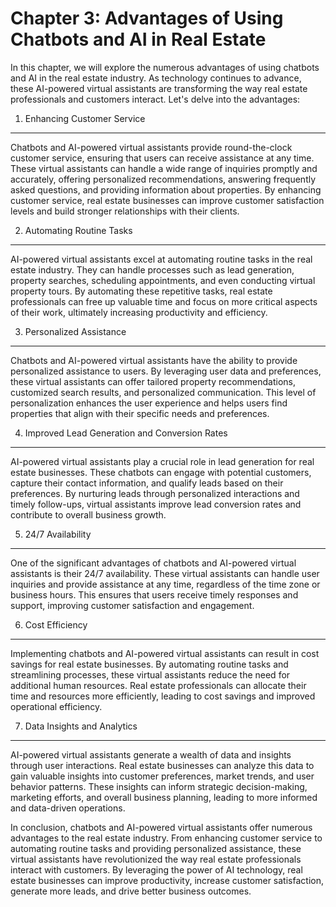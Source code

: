 Chapter 3: Advantages of Using Chatbots and AI in Real Estate
=============================================================

In this chapter, we will explore the numerous advantages of using chatbots and AI in the real estate industry. As technology continues to advance, these AI-powered virtual assistants are transforming the way real estate professionals and customers interact. Let's delve into the advantages:

1. Enhancing Customer Service
-----------------------------

Chatbots and AI-powered virtual assistants provide round-the-clock customer service, ensuring that users can receive assistance at any time. These virtual assistants can handle a wide range of inquiries promptly and accurately, offering personalized recommendations, answering frequently asked questions, and providing information about properties. By enhancing customer service, real estate businesses can improve customer satisfaction levels and build stronger relationships with their clients.

2. Automating Routine Tasks
---------------------------

AI-powered virtual assistants excel at automating routine tasks in the real estate industry. They can handle processes such as lead generation, property searches, scheduling appointments, and even conducting virtual property tours. By automating these repetitive tasks, real estate professionals can free up valuable time and focus on more critical aspects of their work, ultimately increasing productivity and efficiency.

3. Personalized Assistance
--------------------------

Chatbots and AI-powered virtual assistants have the ability to provide personalized assistance to users. By leveraging user data and preferences, these virtual assistants can offer tailored property recommendations, customized search results, and personalized communication. This level of personalization enhances the user experience and helps users find properties that align with their specific needs and preferences.

4. Improved Lead Generation and Conversion Rates
------------------------------------------------

AI-powered virtual assistants play a crucial role in lead generation for real estate businesses. These chatbots can engage with potential customers, capture their contact information, and qualify leads based on their preferences. By nurturing leads through personalized interactions and timely follow-ups, virtual assistants improve lead conversion rates and contribute to overall business growth.

5. 24/7 Availability
--------------------

One of the significant advantages of chatbots and AI-powered virtual assistants is their 24/7 availability. These virtual assistants can handle user inquiries and provide assistance at any time, regardless of the time zone or business hours. This ensures that users receive timely responses and support, improving customer satisfaction and engagement.

6. Cost Efficiency
------------------

Implementing chatbots and AI-powered virtual assistants can result in cost savings for real estate businesses. By automating routine tasks and streamlining processes, these virtual assistants reduce the need for additional human resources. Real estate professionals can allocate their time and resources more efficiently, leading to cost savings and improved operational efficiency.

7. Data Insights and Analytics
------------------------------

AI-powered virtual assistants generate a wealth of data and insights through user interactions. Real estate businesses can analyze this data to gain valuable insights into customer preferences, market trends, and user behavior patterns. These insights can inform strategic decision-making, marketing efforts, and overall business planning, leading to more informed and data-driven operations.

In conclusion, chatbots and AI-powered virtual assistants offer numerous advantages to the real estate industry. From enhancing customer service to automating routine tasks and providing personalized assistance, these virtual assistants have revolutionized the way real estate professionals interact with customers. By leveraging the power of AI technology, real estate businesses can improve productivity, increase customer satisfaction, generate more leads, and drive better business outcomes.
